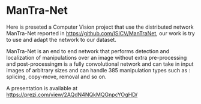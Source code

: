 # ManTra-Net 
Here is preseted a Computer Vision project that use the distributed network ManTra-Net reported  in https://github.com/ISICV/ManTraNet, our work is try to use and adapt the network to our dataset.

ManTra-Net is an end to end network that performs detection and localization of manipulations over an image without extra pre-processing and post-processingm is a fully convolutional network and can take in input images of arbitrary sizes and can handle 385 manipulation types such as : splicing, copy-move, removal and so on.

A presentation is available at https://prezi.com/view/2AQdN4NQkMQGnpcYOgHD/

